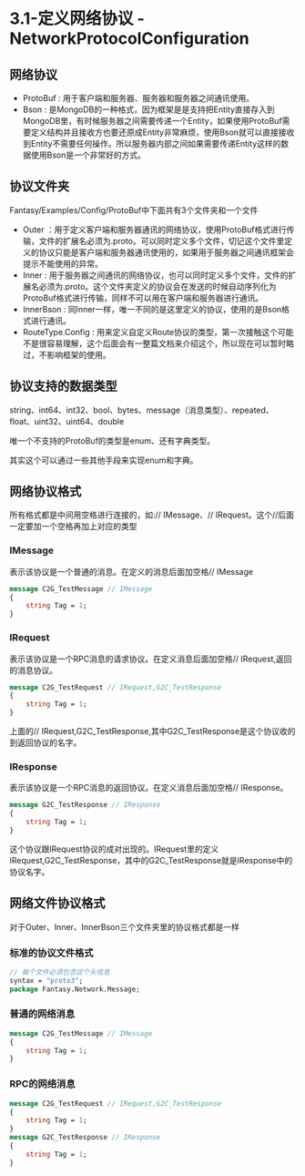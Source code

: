# 3.1-定义网络协议 - NetworkProtocolConfiguration

## 网络协议

- ProtoBuf : 用于客户端和服务器、服务器和服务器之间通讯使用。
- Bson : 是MongoDB的一种格式，因为框架是是支持把Entity直接存入到MongoDB里，有时候服务器之间需要传递一个Entity，如果使用ProtoBuf需要定义结构并且接收方也要还原成Entity非常麻烦，使用Bson就可以直接接收到Entity不需要任何操作。所以服务器内部之间如果需要传递Entity这样的数据使用Bson是一个非常好的方式。

## 协议文件夹

Fantasy/Examples/Config/ProtoBuf中下面共有3个文件夹和一个文件

- Outer ：用于定义客户端和服务器通讯的网络协议，使用ProtoBuf格式进行传输，文件的扩展名必须为.proto。可以同时定义多个文件，切记这个文件里定义的协议只能是客户端和服务器通讯使用的，如果用于服务器之间通讯框架会提示不能使用的异常。
- Inner :   用于服务器之间通讯的网络协议，也可以同时定义多个文件，文件的扩展名必须为.proto。这个文件夹定义的协议会在发送的时候自动序列化为ProtoBuf格式进行传输，同样不可以用在客户端和服务器进行通讯。
- InnerBson :  同Inner一样，唯一不同的是这里定义的协议，使用的是Bson格式进行通讯。
- RouteType.Config :  用来定义自定义Route协议的类型，第一次接触这个可能不是很容易理解，这个后面会有一整篇文档来介绍这个，所以现在可以暂时略过，不影响框架的使用。
## 协议支持的数据类型

string、int64、int32、bool、bytes、message（消息类型）、repeated、float、uint32、uint64、double

唯一个不支持的ProtoBuf的类型是enum、还有字典类型。

其实这个可以通过一些其他手段来实现enum和字典。

## 网络协议格式

所有格式都是中间用空格进行连接的，如:// IMessage、// IRequest。这个//后面一定要加一个空格再加上对应的类型

### IMessage

表示该协议是一个普通的消息。在定义的消息后面加空格// IMessage

```protobuf
message C2G_TestMessage // IMessage
{
	string Tag = 1;
}
```

### IRequest

表示该协议是一个RPC消息的请求协议。在定义消息后面加空格// IRequest,返回的消息协议。

```protobuf
message C2G_TestRequest // IRequest,G2C_TestResponse
{
	string Tag = 1;
}
```

上面的// IRequest,G2C_TestResponse,其中G2C_TestResponse是这个协议收的到返回协议的名字。

### IResponse

表示该协议是一个RPC消息的返回协议。在定义消息后面加空格// IResponse。

```protobuf
message G2C_TestResponse // IResponse
{
	string Tag = 1;
}
```

这个协议跟IRequest协议的成对出现的。IRequest里的定义IRequest,G2C_TestResponse，其中的G2C_TestResponse就是IResponse中的协议名字。

## 网络文件协议格式

对于Outer、Inner、InnerBson三个文件夹里的协议格式都是一样

### 标准的协议文件格式

```protobuf
// 每个文件必须包含这个头信息
syntax = "proto3";
package Fantasy.Network.Message;
```

### 普通的网络消息

```protobuf
message C2G_TestMessage // IMessage
{
	string Tag = 1;
}
```

### RPC的网络消息

```protobuf
message C2G_TestRequest // IRequest,G2C_TestResponse
{
	string Tag = 1;
}
message G2C_TestResponse // IResponse
{
	string Tag = 1;
}
```
